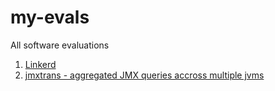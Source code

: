 # my-evals
All software evaluations

1. [Linkerd](https://linkerd.io/)
2. [jmxtrans - aggregated JMX queries accross multiple jvms](http://www.jmxtrans.org/)

